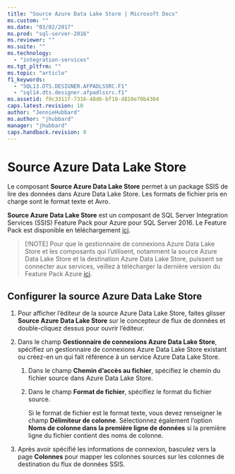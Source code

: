 ```yaml
---
title: "Source Azure Data Lake Store | Microsoft Docs"
ms.custom: ""
ms.date: "03/02/2017"
ms.prod: "sql-server-2016"
ms.reviewer: ""
ms.suite: ""
ms.technology: 
  - "integration-services"
ms.tgt_pltfrm: ""
ms.topic: "article"
f1_keywords: 
  - "SQL13.DTS.DESIGNER.AFPADLSSRC.F1"
  - "sql14.dts.designer.afpadlssrc.f1"
ms.assetid: f9c3311f-7316-48d6-bf10-d810e70b4304
caps.latest.revision: 10
author: "JennieHubbard"
ms.author: "jhubbard"
manager: "jhubbard"
caps.handback.revision: 8
---
```

# Source Azure Data Lake Store
  Le composant **Source Azure Data Lake Store** permet à un package SSIS de lire des données dans Azure Data Lake Store. Les formats de fichier pris en charge sont le format texte et Avro.
  
 **Source Azure Data Lake Store** est un composant de SQL Server Integration Services (SSIS) Feature Pack pour Azure pour SQL Server 2016. Le Feature Pack est disponible en téléchargement [ici](http://go.microsoft.com/fwlink/?LinkID=626967).  
  
>   [!NOTE] Pour que le gestionnaire de connexions Azure Data Lake Store et les composants qui l’utilisent, notamment la source Azure Data Lake Store et la destination Azure Data Lake Store, puissent se connecter aux services, veillez à télécharger la dernière version du Feature Pack Azure [ici](https://www.microsoft.com/download/details.aspx?id=49492). 
  
## <a name="configure-the-azure-data-lake-store-source"></a>Configurer la source Azure Data Lake Store
 1. Pour afficher l’éditeur de la source Azure Data Lake Store, faites glisser **Source Azure Data Lake Store** sur le concepteur de flux de données et double-cliquez dessus pour ouvrir l’éditeur.  
  
2.  Dans le champ **Gestionnaire de connexions Azure Data Lake Store**, spécifiez un gestionnaire de connexions Azure Data Lake Store existant ou créez-en un qui fait référence à un service Azure Data Lake Store.  
  
    1.  Dans le champ **Chemin d’accès au fichier**, spécifiez le chemin du fichier source dans Azure Data Lake Store.   
  
    2.  Dans le champ **Format de fichier**, spécifiez le format du fichier source.  
  
        Si le format de fichier est le format texte, vous devez renseigner le champ **Délimiteur de colonne**. Sélectionnez également l’option **Noms de colonne dans la première ligne de données** si la première ligne du fichier contient des noms de colonne.  
  
3.  Après avoir spécifié les informations de connexion, basculez vers la page **Colonnes** pour mapper les colonnes sources sur les colonnes de destination du flux de données SSIS.   